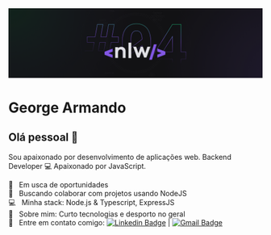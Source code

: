 <img width="auto" src="https://github.com/georgearmando/georgearmando/blob/master/banner-NLW04.png">


# George Armando

## Olá pessoal 👋
Sou apaixonado por desenvolvimento de aplicações web.
Backend Developer :computer:
Apaixonado por JavaScript.

 :rocket:  &nbsp; Em usca de oportunidades
 <br/> :purple_heart: &nbsp; Buscando colaborar com projetos usando NodeJS
 <br/> :computer: &nbsp; Minha stack: Node.js & Typescript, ExpressJS
 <br/> 💬  &nbsp; Sobre mim: Curto tecnologias e desporto no geral
 <br/> :email: &nbsp; Entre em contato comigo: [![Linkedin Badge](https://img.shields.io/badge/-GeorgeArmando-blue?style=flat-square&logo=Linkedin&logoColor=white&link=https://www.linkedin.com/in/georgearmando/)](https://www.linkedin.com/in/georgearmando/) 
| 
[![Gmail Badge](https://img.shields.io/badge/-georgearmando54@gmail.com-c14438?style=flat-square&logo=Gmail&logoColor=white&link=mailto:georgearmando54@gmail.com)](mailto:georgearmando54@gmail.com)
